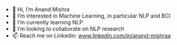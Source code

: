 - 👋 Hi, I’m Anand Mishra
- 👀 I’m interested in Machine Learning, in particular NLP and BCI
- 🌱 I’m currently learning NLP
- 💞️ I’m looking to collaborate on NLP research 
- 📫 Reach me on Linkedin: www.linkedin.com/in/anand-mishraa

<!---
apmishraa/apmishraa is a ✨ special ✨ repository because its `README.md` (this file) appears on your GitHub profile.
You can click the Preview link to take a look at your changes.
--->
